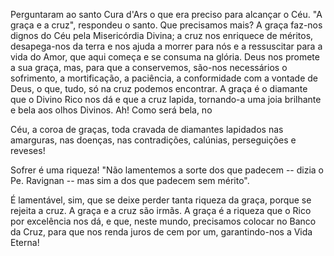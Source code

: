 
Perguntaram ao santo Cura d'Ars o que era preciso para alcançar o Céu. "A graça e a cruz", respondeu o santo. Que precisamos mais? A graça faz-nos dignos do Céu pela Misericórdia Divina; a cruz nos enriquece de méritos, desapega-nos da terra e nos ajuda a morrer para nós e a ressuscitar para a vida do Amor, que aqui começa e se consuma na glória. Deus nos promete a sua graça, mas, para que a conservemos, são-nos necessários o sofrimento, a mortificação, a paciência, a conformidade com a vontade de Deus, o que, tudo, só na cruz podemos encontrar. A graça é o diamante que o Divino Rico nos dá e que a cruz lapida, tornando-a uma joia brilhante e bela aos olhos Divinos. Ah! Como será bela, no

Céu, a coroa de graças, toda cravada de diamantes lapidados nas amarguras, nas doenças, nas contradições, calúnias, perseguições e reveses!

Sofrer é uma riqueza! "Não lamentemos a sorte dos que padecem -- dizia o Pe. Ravignan -- mas sim a dos que padecem sem mérito".

É lamentável, sim, que se deixe perder tanta riqueza da graça, porque se rejeita a cruz. A graça e a cruz são irmãs. A graça é a riqueza que o Rico por excelência nos dá, e que, neste mundo, precisamos colocar no Banco da Cruz, para que nos renda juros de cem por um, garantindo-nos a Vida Eterna!

